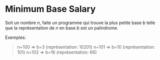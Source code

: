 # Minimum Base Salary

Soit un nombre *n*, faite un programme qui trouve la plus petite base *b* telle que la représentation de *n* en base *b* est un palindrome.

Exemples:

> n=100 => b=3 (représentation: 10201)
> n=101 => b=10 (représentation: 101)
> n=102 => b=16 (représentation: 66)
